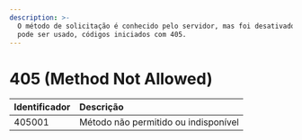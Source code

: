 ```yaml
---
description: >-
  O método de solicitação é conhecido pelo servidor, mas foi desativado e não
  pode ser usado, códigos iniciados com 405.
---
```


# 405 \(Method Not Allowed\)

| Identificador | Descrição |
| :--- | :--- |
| 405001 | Método não permitido ou indisponível |




